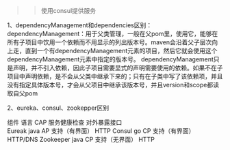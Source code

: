 >>使用consul提供服务

1、dependencyManagement和dependencies区别：
    dependencyManagement：用于父类管理，一般在父pom里，使用它，能够在所有子项目中饮用一个依赖而不用显示的列出版本号。maven会沿着父子层次向上走，直到一个有dependencyManagement元素的项目，然后它就会使用这个dependencyManagement元素中指定的版本号。
    dependencyManagement只是声明，并不引入依赖，因此子项目需要显式的声明需要使用的依赖。如果不在子项目中声明依赖，是不会从父类中继承下来的；只有在子类中写了该依赖项，并且没有指定具体版本号，才会从父项目中继承该版本号，并且version和scope都读取自父pom
    
2、eureka、consul、zookepper区别

组件         语言      CAP      服务健康检查           对外暴露接口  
Eureak      java     AP       支持（有界面）           HTTP
Consul      go       CP       支持（有界面）           HTTP/DNS
Zookeeper   java     CP       支持（无界面）           HTTP
